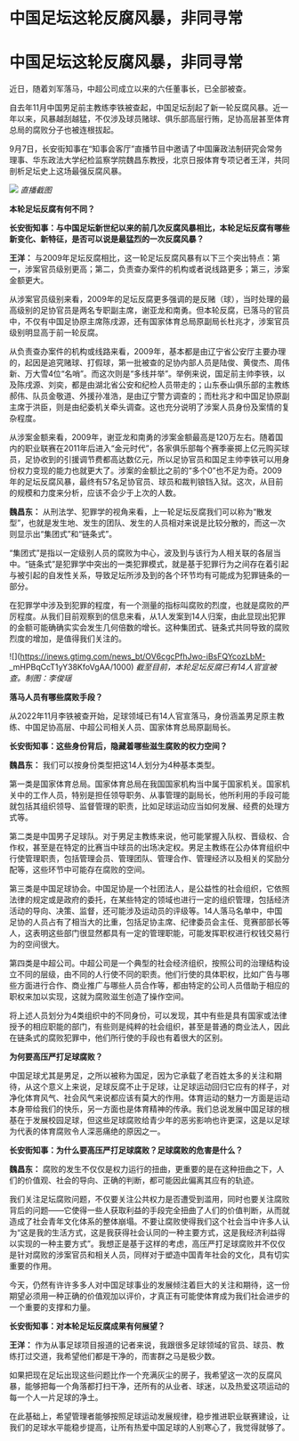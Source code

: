 # 中国足坛这轮反腐风暴，非同寻常

# 中国足坛这轮反腐风暴，非同寻常

近日，随着刘军落马，中超公司成立以来的六任董事长，已全部被查。

自去年11月中国男足前主教练李铁被查起，中国足坛刮起了新一轮反腐风暴。近一年以来，风暴越刮越猛，不仅涉及球员赌球、俱乐部高层行贿，足协高层甚至体育总局的腐败分子也被连根拔起。

9月7日，长安街知事在“知事会客厅”直播节目中邀请了中国廉政法制研究会常务理事、华东政法大学纪检监察学院魏昌东教授，北京日报体育专项记者王洋，共同剖析足坛史上这场最强反腐风暴。

![](https://inews.gtimg.com/om_bt/OQf_xbLhxnhzhDLCFAX_GB05UFQu0EXNykKPfgZbJByVQAA/1000)
_直播截图_

**本轮足坛反腐有何不同？**

**长安街知事：与中国足坛新世纪以来的前几次反腐风暴相比，本轮足坛反腐有哪些新变化、新特征，是否可以说是最猛烈的一次反腐风暴？**

**王洋：**
与2009年足坛反腐相比，这一轮足坛反腐风暴有以下三个突出特点：第一，涉案官员级别更高；第二，负责查办案件的机构或者说线路更多；第三，涉案金额更大。

从涉案官员级别来看，2009年的足坛反腐更多强调的是反赌（球），当时处理的最高级别的足协官员是两名专职副主席，谢亚龙和南勇。但本轮反腐，已落马的官员中，不仅有中国足协原主席陈戌源，还有国家体育总局原副局长杜兆才，涉案官员级别明显高于前一轮反腐。

从负责查办案件的机构或线路来看，2009年，基本都是由辽宁省公安厅主要办理的，起因是追究赌球、打假球，第一批被查的足协内部人员是陆俊、黄俊杰、周伟新、万大雪4位“名哨”。而这次则是“多线并举”。举例来说，国足前主帅李铁，以及陈戌源、刘奕，都是由湖北省公安和纪检人员带走的；山东泰山俱乐部的主教练郝伟、队员金敬道、外援孙准浩，是由辽宁警方调查的；而杜兆才和中国足协原副主席于洪臣，则是由纪委机关牵头调查。这也充分说明了涉案人员身份及案情的复杂程度。

从涉案金额来看，2009年，谢亚龙和南勇的涉案金额最高是120万左右。随着国内的职业联赛在2011年后进入“金元时代”，各家俱乐部每个赛季豪掷上亿元购买球员，足协收到的引援调节费都高达数亿元，所以足协官员和国足主帅李铁可以用身份权力变现的能力也就更大了。涉案的金额比之前的“多个0”也不足为奇。2009年的足坛反腐风暴，最终有57名足协官员、球员和裁判锒铛入狱。这次，从目前的规模和力度来分析，应该不会少于上次的人数。

**魏昌东：**
从刑法学、犯罪学的视角来看，上一轮足坛反腐我们可以称为“散发型”，也就是发生地、发生的团队、发生的人员相对来说是比较分散的，而这一次则显示出“集团式”和“链条式”。

“集团式”是指以一定级别人员的腐败为中心，波及到与该行为人相关联的各层当中。“链条式”是犯罪学中突出的一类犯罪模式，就是基于犯罪行为之间存在着引起与被引起的自发性关系，导致足坛所涉及到的各个环节均有可能成为犯罪链条的一部分。

在犯罪学中涉及到犯罪的程度，有一个测量的指标叫腐败的烈度，也就是腐败的严厉程度。从我们目前观察到的信息来看，从1人发案到14人归案，由此显现出犯罪的金额可能确确实实会发生几何倍数的增长。这种集团式、链条式共同导致的腐败烈度的增加，是值得我们关注的。

![](https://inews.gtimg.com/news_bt/OV6cgcPfhJwo-iBsFQYcozLbM-
_mHPBqCcT1yY38KfoVgAA/1000) _截至目前，本轮足坛反腐已有14人官宣被查。制图：李俊瑶_

**落马人员有哪些腐败手段？**

从2022年11月李铁被查开始，足球领域已有14人官宣落马，身份涵盖男足原主教练、中国足协高层、中超公司相关人员、国家体育总局原副局长。

**长安街知事：这些身份背后，隐藏着哪些滋生腐败的权力空间？**

**魏昌东：** 我们可以按身份类型把这14人划分为4种基本类型。

第一类是国家体育总局。国家体育总局在我国国家机构当中属于国家机关。国家机关中的工作人员，特别是担任领导职务、从事管理的副局长，他所利用的手段可能就包括其组织领导、监督管理的职责，比如足球运动应当如何发展、经费的处理方式等。

第二类是中国男子足球队。对于男足主教练来说，他可能掌握入队权、晋级权、合作权，甚至是在特定的比赛当中球员的出场决定权。男足主教练在公办体育组织中行使管理职责，包括管理会员、管理团队、管理合作、管理经济以及相关的奖励分配等，这些环节中可能存在腐败的空间。

第三类是中国足球协会。中国足协是一个社团法人，是公益性的社会组织，它依照法律的规定或是政府的委托，在某些特定的领域也进行一定的组织管理，包括经济活动的导向、决策、监督，还可能涉及运动员的评级等。14人落马名单中，中国足协的人员占有了相当大的比重，包括足协主席、纪律委员会主任、竞赛部部长等人，这表明这些部门很显然都具有一定的管理职能，可能发挥职权进行权钱交易行为的空间很大。

第四类是中超公司。中超公司是一个典型的社会经济组织，按照公司的治理结构设立不同的层级，由不同的人行使不同的职责。他们行使的具体职权，比如广告与哪些方面进行合作、商业推广与哪些人员合作等，都由特定的公司人员借助于相应的职权来加以实现，这就为腐败滋生创造了操作空间。

将上述人员划分为4类组织中的不同身份，可以发现，其中有些是具有国家或法律授予的相应职能的部门，有些则是纯粹的社会组织，甚至是普通的商业法人，因此在链条式的腐败犯罪中，他们所行使的手段也有着很大的区别。

**为何要高压严打足球腐败？**

中国足球尤其是男足，之所以被称为国足，因为它承载了老百姓太多的关注和期待，从这个意义上来说，足球反腐不止于足球，让足球运动回归它应有的样子，对净化体育风气、社会风气来说都应该有莫大的作用。体育运动的魅力一方面是运动本身带给我们的快乐，另一方面也是体育精神的传承。我们总说发展中国足球的根基在于发展校园足球，但这些足球腐败给青少年的恶劣影响也许更深，这是以足球为代表的体育腐败令人深恶痛绝的原因之一。

**长安街知事：为什么要高压严打足球腐败？足球腐败的危害是什么？**

**魏昌东：** 腐败的发生不仅仅是权力运行的扭曲，更重要的是在这种扭曲之下，人们的价值观、社会的导向、正确的判断，都可能因此偏离其应有的轨迹。

我们关注足坛腐败问题，不仅要关注公共权力是否遭受到滥用，同时也要关注腐败背后的问题——它使得一些人获取利益的手段完全扭曲了人们的价值判断，从而就造成了社会青年文化体系的整体崩塌。不要让腐败使得我们这个社会当中许多人认为“这是我的生活方式，这是我获得社会认同的一种主要方式，这是我经济利益得以实现的一种主要方式”。我想正是基于这样的考虑，高压严打足球腐败并不仅仅是针对腐败的涉案官员和相关人员，同样对于塑造中国青年社会的文化，具有切实重要的作用。

今天，仍然有许许多多人对中国足球事业的发展倾注着巨大的关注和期待，这一份期望必须用一种正确的价值观加以评价，才真正有可能使体育成为我们社会进步的一个重要的支撑和力量。

**长安街知事：对本轮足坛反腐成果有何展望？**

**王洋：** 作为从事足球项目报道的记者来说，我跟很多足球领域的官员、球员、教练打过交道，我希望他们都是干净的，而害群之马是极少数。

如果把现在足坛出现这些问题比作一个充满灰尘的房子，我希望这一次的反腐风暴，能够把每一个角落都打扫干净，还所有的从业者、球迷，以及热爱这项运动的每一个人一片足球的净土。

在此基础上，希望管理者能够按照足球运动发展规律，稳步推进职业联赛建设，让我们的足球水平能稳步提高，让所有热爱中国足球的人别寒心了，我觉得就够了。


